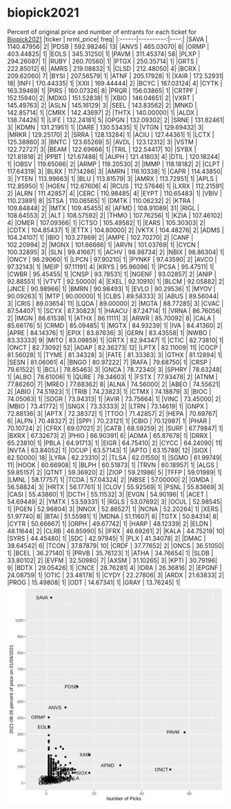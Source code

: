 # biopick2021
Percent of original price and number of entrants for each ticket for [Biopick2021](https://twitter.com/hashtag/Biopick2021)
|ticker | nrml_price| freq|
|:------|----------:|----:|
|SAVA   | 1140.47956|    2|
|PDSB   |  592.98246|   13|
|ANVS   |  465.03070|    8|
|ORMP   |  403.44825|    1|
|EOLS   |  345.31250|    1|
|PAVM   |  311.45374|   58|
|PLXP   |  294.26087|    1|
|RUBY   |  260.70560|    1|
|PTGX   |  250.35714|    1|
|GRTS   |  222.85012|    6|
|AMRS   |  219.08832|    1|
|CLSD   |  212.48050|    4|
|BCRX   |  209.62060|    7|
|BYSI   |  207.56579|    1|
|ATNF   |  205.17928|    1|
|XAIR   |  172.52931|   18|
|INFI   |  170.44335|    1|
|XXII   |  169.44444|    2|
|BCYC   |  167.03124|    4|
|CYTK   |  163.39469|    1|
|PIRS   |  160.07326|    8|
|PRQR   |  156.03865|    1|
|CRTPF  |  152.15940|    2|
|MDXG   |  151.52838|    1|
|XBIO   |  146.04651|    2|
|VXRT   |  145.49763|    2|
|ASLN   |  145.16129|    3|
|SEEL   |  143.83562|    2|
|MNKD   |  142.85714|    1|
|CMRX   |  142.43697|    2|
|THTX   |  140.00000|    1|
|ALDX   |  138.74426|    1|
|LIFE   |  132.24181|    5|
|OPGN   |  132.09302|    2|
|SRNE   |  131.82461|    3|
|KDMN   |  131.21951|    1|
|DARE   |  130.53435|    1|
|VTGN   |  129.69432|    3|
|MRKR   |  129.25170|    2|
|SRRA   |  128.13284|    1|
|ACIU   |  127.44361|    1|
|LCTX   |  125.38860|    3|
|BNTC   |  123.65269|    5|
|AVDL   |  123.12312|    3|
|VSTM   |  122.72727|    3|
|BEAM   |  122.69666|    1|
|TRIL   |  122.54417|   10|
|SYBX   |  121.81818|    2|
|PPBT   |  121.67488|    1|
|AUPH   |  121.41803|    4|
|DTIL   |  120.18244|    1|
|OBSV   |  119.65066|    2|
|ARMP   |  119.20530|    2|
|IMMP   |  118.18182|    2|
|CLPT   |  117.64319|    3|
|BLRX   |  117.14286|    3|
|AMRN   |  116.10338|    1|
|CAPR   |  114.43850|    3|
|YTEN   |  113.99663|    1|
|BLU    |  113.81579|    3|
|AMRX   |  113.72951|    1|
|APLS   |  112.85950|    1|
|HGEN   |  112.67606|    4|
|RCUS   |  112.57646|    1|
|LXRX   |  112.21591|    2|
|ALRN   |  111.42857|    4|
|CERC   |  110.98485|    4|
|EYPT   |  110.65483|    1|
|VBIV   |  110.23891|    8|
|STSA   |  110.06565|    1|
|DMTK   |  110.06232|    2|
|KTRA   |  109.84848|    2|
|IMTX   |  109.45455|    6|
|AFMD   |  108.91089|   31|
|RIGL   |  108.64553|    2|
|ALT    |  108.57592|    2|
|THMO   |  107.76256|    1|
|KZIA   |  107.46102|    4|
|OMER   |  107.09366|    1|
|CTSO   |  105.49582|    1|
|EARS   |  105.30303|    2|
|CDTX   |  104.85437|    1|
|ETTX   |  104.80000|    2|
|VKTX   |  104.48276|    2|
|ADMS   |  104.24107|    1|
|IBIO   |  103.27869|    2|
|AMPE   |  102.70270|    2|
|CANF   |  102.20994|    2|
|MGNX   |  101.66666|    1|
|ARVN   |  101.03769|    1|
|CYCN   |  100.32895|    3|
|SLN    |   99.41667|    1|
|ACHV   |   98.98734|    2|
|NBIX   |   98.86304|    1|
|ONCY   |   98.29060|    1|
|LPCN   |   97.90210|    1|
|PYNKF  |   97.43590|    2|
|AVCO   |   97.32143|    1|
|MEIP   |   97.11191|    4|
|KRYS   |   95.96096|    1|
|PCSA   |   95.47511|    1|
|CWBR   |   95.45455|    1|
|CNSP   |   93.78531|    1|
|NGENF  |   93.02857|    2|
|ANIP   |   92.88551|    1|
|VTVT   |   92.50000|    4|
|EXEL   |   92.10910|    1|
|BLCM   |   92.05882|    2|
|JNCE   |   90.98966|    1|
|BMRN   |   90.98493|    1|
|EVLO   |   90.29536|    1|
|MYOV   |   90.09263|    1|
|MTP    |   90.00000|    1|
|CLBS   |   89.58333|    3|
|ABUS   |   89.56044|    3|
|CRIS   |   89.03654|   11|
|LQDA   |   89.00000|    2|
|MGTA   |   88.77285|    3|
|CVAC   |   87.54407|    1|
|SCYX   |   87.30823|    1|
|HAACU  |   87.24714|    1|
|VRNA   |   86.76056|    2|
|IMGN   |   86.61538|    1|
|ATHX   |   86.11111|    3|
|ARWR   |   85.70092|    8|
|CALA   |   85.66176|    5|
|CRMD   |   85.09485|    1|
|MGTX   |   84.93239|    1|
|IVA    |   84.41360|    2|
|APRE   |   84.14376|    1|
|EPIX   |   83.87636|    3|
|GERN   |   83.43558|    1|
|NWBO   |   83.33333|    9|
|MITO   |   83.09859|    1|
|GRTX   |   82.94347|    1|
|CTIC   |   82.73810|    1|
|ONCT   |   82.73092|   52|
|ADAP   |   82.36273|   12|
|LPTX   |   82.11009|   11|
|COCP   |   81.56028|    1|
|TYME   |   81.34328|    3|
|FATE   |   81.33363|    3|
|GTHX   |   81.12894|    1|
|SESN   |   81.06061|    4|
|BNGO   |   80.97222|    7|
|RAFA   |   79.68750|    1|
|CRSP   |   79.61522|    1|
|BCLI   |   78.85463|    3|
|GNCA   |   78.72340|    3|
|SPHRY  |   78.63248|    1|
|ALBO   |   78.61006|    1|
|QURE   |   78.34603|    1|
|FSTX   |   77.93478|    2|
|ATNM   |   77.86260|    7|
|MREO   |   77.68362|    8|
|ALNA   |   74.56000|    2|
|ABEO   |   74.55621|    2|
|ABIO   |   74.51923|    1|
|TRIB   |   74.23823|    1|
|CTMX   |   74.18879|    3|
|BIOC   |   74.05063|    1|
|SDGR   |   73.94313|    1|
|AVIR   |   73.75664|    1|
|VINC   |   73.45000|    2|
|MBIO   |   73.41772|    1|
|SNGX   |   73.33333|    2|
|LTRN   |   73.14619|    1|
|GNPX   |   72.88136|    3|
|APTX   |   72.38372|    1|
|TTOO   |   71.42857|    2|
|HEPA   |   70.69767|    6|
|ALPN   |   70.48327|    2|
|SPPI   |   70.23121|    1|
|CBIO   |   70.12987|    1|
|PHAR   |   70.10724|    2|
|CFRX   |   69.07021|    2|
|CATB   |   68.59259|    2|
|SURF   |   67.79847|    1|
|BXRX   |   67.32673|    2|
|PHIO   |   66.90391|    6|
|ADMA   |   65.87678|    1|
|DRRX   |   65.23810|    1|
|PBLA   |   64.91713|    1|
|EIGR   |   64.75410|    2|
|CYCC   |   64.24090|   11|
|NVTA   |   63.84052|    1|
|OCUP   |   63.57143|    1|
|APTO   |   63.15789|   12|
|SIOX   |   62.50000|   18|
|LYRA   |   62.23310|    2|
|TLSA   |   62.01550|    1|
|SGMO   |   61.99749|   11|
|HOOK   |   60.66908|    1|
|BLPH   |   60.51873|    1|
|TRVN   |   60.18957|    1|
|ALGS   |   59.85157|    2|
|QTNT   |   59.36920|    2|
|ZIOP   |   59.21986|    5|
|TFFP   |   59.01989|    1|
|LMNL   |   58.17757|    1|
|TCDA   |   57.04324|    2|
|NBSE   |   57.00000|    2|
|GMDA   |   56.58824|    3|
|HRTX   |   56.17761|    1|
|CLOV   |   55.92569|    1|
|PSNL   |   55.83669|    3|
|CASI   |   55.43860|    1|
|DCTH   |   55.11532|    3|
|EVGN   |   54.90196|    1|
|ACET   |   54.69449|    2|
|YMTX   |   53.59331|    1|
|RGLS   |   53.07692|    3|
|OCUL   |   52.98545|    1|
|PGEN   |   52.96804|    3|
|NNOX   |   52.86527|    1|
|NCNA   |   52.20264|    1|
|XERS   |   51.97740|    8|
|BTAI   |   51.55981|    1|
|MDNA   |   51.11607|    6|
|TGTX   |   50.84314|    8|
|CYTR   |   50.66667|    1|
|ORPH   |   49.67742|    1|
|HARP   |   48.12339|    2|
|ELDN   |   48.11644|    2|
|CLRB   |   46.85990|    5|
|IFRX   |   46.69261|    2|
|KALA   |   44.75219|   10|
|SYRS   |   44.45480|    1|
|SDC    |   42.97945|    1|
|PLX    |   41.34078|    2|
|DMAC   |   38.64542|    6|
|TCON   |   37.87879|   10|
|CRDF   |   37.77652|    2|
|ONCS   |   36.51050|    1|
|BCEL   |   36.27140|    1|
|PRVB   |   35.76123|    1|
|ATHA   |   34.76654|    1|
|SLDB   |   33.80102|    2|
|EVFM   |   32.50980|    7|
|AXSM   |   31.10265|    3|
|KPTI   |   30.79196|    9|
|BDTX   |   29.05426|    1|
|CNCE   |   28.76281|    4|
|IDRA   |   26.36816|    2|
|EPGNF  |   24.08759|    1|
|OTIC   |   23.48178|    1|
|CYDY   |   22.27806|    3|
|ARDX   |   21.63833|    2|
|PROG   |   15.49808|    1|
|ODT    |   14.67341|    1|
|GRAY   |   13.76245|    1|
![retvspicks](biopicks.png?raw=true)

